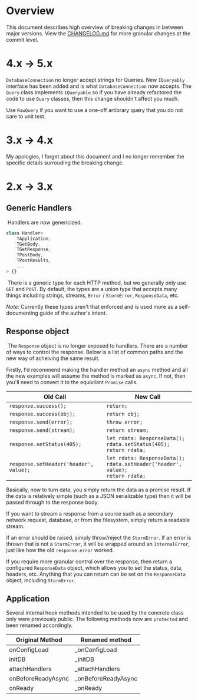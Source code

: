 
# Overview

This document describes high overview of breaking changes in between major versions. View the [CHANGELOG.md](./CHANGELOG.md) for more granular changes at the commit level.

# 4.x -> 5.x

`DatabaseConnection` no longer accept strings for Queries. New `IQueryably` interface has been added and is what `DatabaseConnection` now accepts. The `Query` class implements `IQueryable` so if you have already refactored the code to use `Query` classes, then this change shouldn't affect you much.

Use `RawQuery` if you want to use a one-off artibrary query that you do not care to unit test.

# 3.x -> 4.x

My apologies, I forget about this document and I no longer remember the specific details surrouding the breaking change.

# 2.x -> 3.x

## Generic Handlers
​
Handlers are now genericized.
​
```typescript
class Handler<
	TApplication,
	TGetBody,
	TGetResponse,
	TPostBody,
	TPostResults,
	...
> {}
```
​
There is a generic type for each HTTP method, but we generally only use `GET` and `POST`.
By default, the types are a union type that accepts many things including strings, streams, `Error` / `StormError`, `ResponseData`, etc.

_Note_: Currently these types aren't that enforced and is used more as a self-documenting guide of the author's intent.

## Response object
​
The `Response` object is no longer exposed to handlers. There are a number of ways to control the response.
Below is a list of common paths and the new way of acheiving the same result.

Firstly, I'd recommend making the handler method an `async` method and all the new examples will assume the method is marked as `async`.
If not, then you'll need to convert it to the equivilant `Promise` calls.
​

|   Old Call   | New Call   |
|--------------|--------------|
|`response.success();` | `return;` |
|`response.success(obj);`|`return obj;`|
|`response.send(error);`|`throw error;`|
|`response.send(stream);`|`return stream;`|
|`response.setStatus(405);`| `let rdata: ResponseData();`<br />`rdata.setStatus(405);`<br />`return rdata;`|
|`response.setHeader('header', value);`|`let rdata: ResponseData();`<br />`rdata.setHeader('header', value);`<br />`return rdata;`|

Basically, now to turn data, you simply return the data as a promise result. If the data is relatively simple (such as a JSON serializable type) then it will be passed through to the response body.

If you want to stream a response from a source such as a secondary network request, database, or from the filesystem, simply return a readable stream.

If an error should be raised, simply throw/reject the `StormError`. If an error is thrown that is not a `StormError`, it will be wrapped around an `InternalError`, just like how the old `response.error` worked.

If you require more granular control over the response, then return a configured `ResponseData` object, which allows you to set the status, data, headers, etc. Anything that you can return can be set on the `ResponseData` object, including `StormError`.

## Application

Several internal hook methods intended to be used by the concrete class only were previously public. The following methods now are `protected` and been renamed accordingly.

|   Original Method | Renamed method    |
|-------------------|-------------------|
|  onConfigLoad     | _onConfigLoad     |
| initDB            | _initDB           |
| attachHandlers    | _attachHandlers   |
| onBeforeReadyAsync| _onBeforeReadyAsync|
| onReady           | _onReady          |
